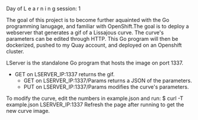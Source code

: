 Day of L e a r n i n g session: 1

The goal of this project is to become further aquainted with the Go programming
lanugage, and familiar with OpenShift.The goal is to deploy a webserver that
generates a gif of a Lissajous curve. The curve's parameters can be edited
through HTTP. This Go program will then be dockerized, pushed to my Quay
account, and deployed on an Openshift cluster.

LServer is the standalone Go program that hosts the image on port 1337.
  - GET on LSERVER_IP:1337 returns the gif.<br/>
	- GET on LSERVER_IP:1337/Params returns a JSON of the parameters.<br/>
	- PUT on LSERVER_IP:1337/Params modifies the curve's parameters.<br/>

To modify the curve, edit the numbers in example.json and run:
$ curl -T example.json LSERVER_IP:1337
Refresh the page after running to get the new curve image.
